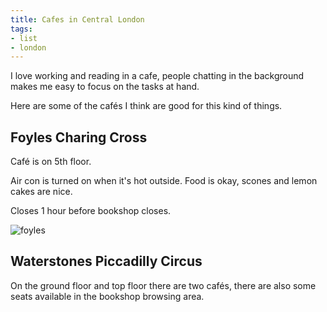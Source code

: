 ```yaml
---
title: Cafes in Central London
tags: 
- list
- london
---
```










I love working and reading in a cafe, people chatting in the background makes me easy to focus on the tasks at hand.

Here are some of the cafés I think are good for this kind of things.



## Foyles Charing Cross



Café is on 5th floor.



Air con is turned on when it's hot outside. Food is okay, scones and lemon cakes are nice.



Closes 1 hour before bookshop closes.



![foyles](https://leafi.co.uk/sites/default/files/styles/slideshowbreakpoints_theme_fusion_starter_wide_1x/public/Foyles_picture_web.jpg?itok=r5ptyv7E)



## Waterstones Piccadilly Circus



On the ground floor and top floor there are two cafés, there are also some seats available in the bookshop browsing area. 





